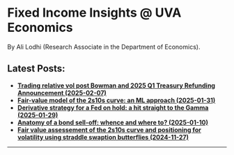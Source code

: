 

<h1>Fixed Income Insights @ UVA Economics</h1>


By Ali Lodhi (Research Associate in the Department of Economics).

## Latest Posts:

- [**Trading relative vol post Bowman and 2025 Q1 Treasury Refunding Announcement (2025-02-07)**](post_4/body.md)
- [**Fair-value model of the 2s10s curve: an ML approach (2025-01-31)**](post_3/body.md)
- [**Derivative strategy for a Fed on hold: a hit straight to the Gamma (2025-01-29)**](post_5/body.md)
- [**Anatomy of a bond sell-off: whence and where to? (2025-01-10)**](post_2/body.md)
- [**Fair value assessement of the 2s10s curve and positioning for volatility using straddle swaption butterflies (2024-11-27)**](post_1/body.md)
  




---

